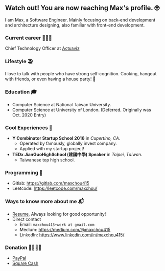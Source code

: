 ## Watch out! You are now reaching Max's profile. 🤓

I am Max, a Software Engineer. Mainly focusing on back-end development and architecture designing, also familiar with front-end development.

### Current career 👨🏻‍💻

Chief Technology Officer at [Actuaviz](https://actuaviz.com)

### Lifestyle 🏖

I love to talk with people who have strong self-cognition. Cooking, hangout with friends, or even having a house party! 🥳

### Education 🎓

- Computer Science at National Taiwan University.
- Computer Science at University of London. (Deferred. Originally was Oct. 2020 Entry)

### Cool Experiences 🤩

- **Y Combinator Startup School 2016** in *Cupertino, CA*.
  - Operated by famously, globally invest company.
  - Applied with my startup project! 
- **TEDx JianGuoHighSchool (建國中學) Speaker** in *Taipei, Taiwan*.
  - Taiwanese top high school.
  
### Programming 👾

- Gitlab: https://gitlab.com/maxchou415
- Leetcode: https://leetcode.com/maxchou/

### Ways to know more about me 📬

- [Resume](https://www.cakeresume.com/maxchou), Always looking for good opportunity!
- Direct contact
  - Email: `maxchou415+work at gmail.com`
  - Medium: https://medium.com/@maxchou415
  - LinkedIn: https://www.linkedin.com/in/maxchou415/

### Donation 🤑🙇🏼‍♂️
- [PayPal](https://paypal.me/maxchou)
- [Square Cash](https://cash.app/$lazymaxsf)
